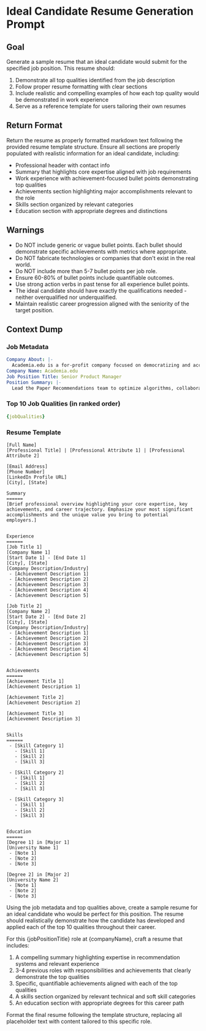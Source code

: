 # Ideal Candidate Resume Generation Prompt

## Goal
Generate a sample resume that an ideal candidate would submit for the specified job position. This resume should:
1. Demonstrate all top qualities identified from the job description
2. Follow proper resume formatting with clear sections
3. Include realistic and compelling examples of how each top quality would be demonstrated in work experience
4. Serve as a reference template for users tailoring their own resumes

## Return Format
Return the resume as properly formatted markdown text following the provided resume template structure. Ensure all sections are properly populated with realistic information for an ideal candidate, including:
- Professional header with contact info
- Summary that highlights core expertise aligned with job requirements
- Work experience with achievement-focused bullet points demonstrating top qualities
- Achievements section highlighting major accomplishments relevant to the role
- Skills section organized by relevant categories
- Education section with appropriate degrees and distinctions

## Warnings
- Do NOT include generic or vague bullet points. Each bullet should demonstrate specific achievements with metrics where appropriate.
- Do NOT fabricate technologies or companies that don't exist in the real world.
- Do NOT include more than 5-7 bullet points per job role.
- Ensure 60-80% of bullet points include quantifiable outcomes.
- Use strong action verbs in past tense for all experience bullet points.
- The ideal candidate should have exactly the qualifications needed - neither overqualified nor underqualified.
- Maintain realistic career progression aligned with the seniority of the target position.

## Context Dump

### Job Metadata
```yaml
Company About: |-
  Academia.edu is a for-profit company focused on democratizing and accelerating research worldwide to enhance scientific discovery and technological progress for the benefit of humanity.
Company Name: Academia.edu
Job Position Title: Senior Product Manager
Position Summary: |-
  Lead the Paper Recommendations team to optimize algorithms, collaborate cross-functionally, and improve user experience in the academic research platform.
```

### Top 10 Job Qualities (in ranked order)
```yaml
{jobQualities}
```

### Resume Template
```
[Full Name]
[Professional Title] | [Professional Attribute 1] | [Professional Attribute 2] 

[Email Address]
[Phone Number]
[LinkedIn Profile URL]
[City], [State]

Summary
======
[Brief professional overview highlighting your core expertise, key achievements, and career trajectory. Emphasize your most significant accomplishments and the unique value you bring to potential employers.]


Experience
======
[Job Title 1]
[Company Name 1]
[Start Date 1] - [End Date 1]
[City], [State]
[Company Description/Industry]
 - [Achievement Description 1]
 - [Achievement Description 2]
 - [Achievement Description 3]
 - [Achievement Description 4]
 - [Achievement Description 5]

[Job Title 2]
[Company Name 2]
[Start Date 2] - [End Date 2]
[City], [State]
[Company Description/Industry]
 - [Achievement Description 1]
 - [Achievement Description 2]
 - [Achievement Description 3]
 - [Achievement Description 4]
 - [Achievement Description 5]


Achievements
======
[Achievement Title 1]
[Achievement Description 1]

[Achievement Title 2]
[Achievement Description 2]

[Achievement Title 3]
[Achievement Description 3]


Skills
======
 - [Skill Category 1]
   - [Skill 1]
   - [Skill 2]
   - [Skill 3]

 - [Skill Category 2]
   - [Skill 1]
   - [Skill 2]
   - [Skill 3]

 - [Skill Category 3]
   - [Skill 1]
   - [Skill 2]
   - [Skill 3]


Education
======
[Degree 1] in [Major 1]
[University Name 1]
 - [Note 1]
 - [Note 2]
 - [Note 3]

[Degree 2] in [Major 2]
[University Name 2]
 - [Note 1]
 - [Note 2]
 - [Note 3]
```

Using the job metadata and top qualities above, create a sample resume for an ideal candidate who would be perfect for this position. The resume should realistically demonstrate how the candidate has developed and applied each of the top 10 qualities throughout their career. 

For this {jobPositionTitle} role at {companyName}, craft a resume that includes:
1. A compelling summary highlighting expertise in recommendation systems and relevant experience
2. 3-4 previous roles with responsibilities and achievements that clearly demonstrate the top qualities
3. Specific, quantifiable achievements aligned with each of the top qualities
4. A skills section organized by relevant technical and soft skill categories
5. An education section with appropriate degrees for this career path

Format the final resume following the template structure, replacing all placeholder text with content tailored to this specific role.